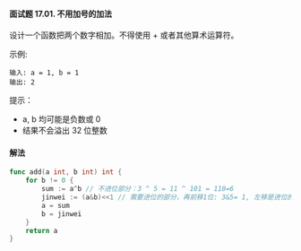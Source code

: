 #### 面试题 17.01. 不用加号的加法
设计一个函数把两个数字相加。不得使用 + 或者其他算术运算符。

示例:
```
输入: a = 1, b = 1
输出: 2
```
提示：
- a, b 均可能是负数或 0
- 结果不会溢出 32 位整数

#### 解法
```go
func add(a int, b int) int {
    for b != 0 {
        sum := a^b // 不进位部分：3 ^ 5 = 11 ^ 101 = 110=6
        jinwei := (a&b)<<1 // 需要进位的部分，再前移1位: 3&5= 1, 左移是进位的一位=10=2
        a = sum
        b = jinwei
    }
    return a
}
```
